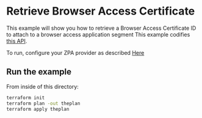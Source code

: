 # Retrieve Browser Access Certificate

This example will show you how to retrieve a Browser Access Certificate ID to attach to a browser access application segment
This example codifies [this API](https://help.zscaler.com/zpa/api-reference#/ba-certificate-controller/getAllIssuedCerts).

To run, configure your ZPA provider as described [Here](https://github.com/willguibr/terraform-provider-zpa/blob/master/website/docs/index.html.markdown)

## Run the example

From inside of this directory:

```bash
terraform init
terraform plan -out theplan
terraform apply theplan
```
